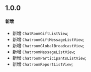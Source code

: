## 1.0.0

#### 新增

- 新增 `ChatRoomGiftListView`;
- 新增 `ChatroomGiftMessageListView`;
- 新增 `ChatroomGlobalBroadcastView`;
- 新增 `ChatroomMessageListView`;
- 新增 `ChatroomParticipantsListView`;
- 新增 `ChatroomReportListView`;

